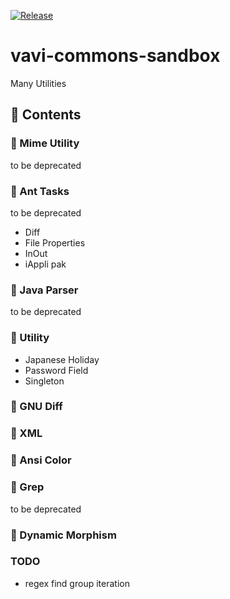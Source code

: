 [![Release](https://jitpack.io/v/umjammer/vavi-commons-sandbox.svg)](https://jitpack.io/#umjammer/vavi-commons-sandbox)

# vavi-commons-sandbox

Many Utilities

## 💖 Contents

### 💜 Mime Utility

to be deprecated

### 💜 Ant Tasks

to be deprecated

 * Diff
 * File Properties
 * InOut
 * iAppli pak

### 💜 Java Parser

to be deprecated

### 💜 Utility

 * Japanese Holiday
 * Password Field
 * Singleton

### 💜 GNU Diff

### 💜 XML

### 💜 Ansi Color

### 💜 Grep

to be deprecated

### 💜 Dynamic Morphism

### TODO

 * regex find group iteration
